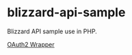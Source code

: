 blizzard-api-sample
===================

Blizzard API sample use in PHP.

[OAuth2 Wrapper](https://github.com/adoy/PHP-OAuth2/)
